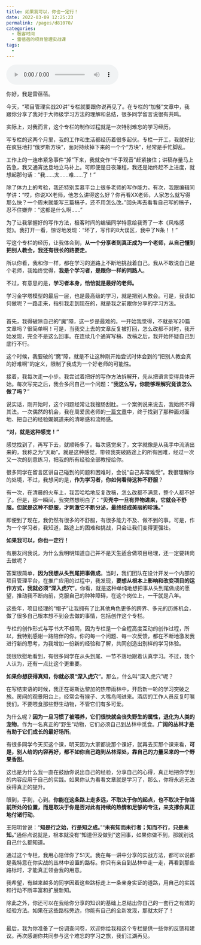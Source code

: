 ```yaml
---
title: 如果我可以，你也一定行！
date: 2022-03-09 12:25:23
permalink: /pages/d81070/
categories:
  - 极客时间
  - 雷蓓蓓的项目管理实战课
tags:
  - 
---
```

<audio title="结束语.如果我可以，你也一定行！" src="https://static001.geekbang.org/resource/audio/e3/05/e330b2d334b4e9dea08b36ee666c6505.mp3" controls="controls"></audio> 
<p>你好，我是雷蓓蓓。</p><p>今天，“项目管理实战20讲”专栏就要跟你说再见了。在专栏的“加餐”文章中，我跟你分享了我对于大师级学习方法的理解和总结，很多同学留言说很有共鸣。</p><p>实际上，对我而言，这个专栏的制作过程就是一次特别难忘的学习经历。</p><p>写专栏的这两个月里，我的工作和生活都经历着很多起伏。专栏一开工，我就好比在疯狂地打“俄罗斯方块”，面对持续掉下来的一个个“方块”，经常是手忙脚乱。</p><p>工作上的一连串紧急事件“掉”下来，我就变作“千手观音”赶紧接住；讲稿存量马上告急，我又通宵达旦地立马补上。可即便是日夜兼程，我还是始终赶不上进度，就想起那句话：“我……太……难……了！”</p><p>除了体力上的考验，我还特别羡慕平台上很多老师的写作能力。有次，我跟编辑同学讲：“哎，你说XX老师，他怎么讲得这么好？你再看XX老师，人家怎么就写得那么快？一个周末就能写三篇稿子，还不用怎么改。”回头再去看看自己写的稿子，忍不住嫌弃：“这都是什么啊……”</p><p>为了让我掌握好的写作方法，极客时间的编辑同学特意给我寄了一本《风格感觉》。我打开一看，惊讶地发现：“坏了，写作的8大误区，我中了N条！！”</p><p>写这个专栏的经历，让我体会到，<strong>从一个分享者到真正成为一个老师，从自己懂到把别人教会，我还有很长的路要走</strong>。</p><!-- [[[read_end]]] --><p>所以你看，我和你一样，都在学习的道路上不断地挑战着自己。我从不敢说自己是个老师，我始终觉得，<strong>我是个学习者，是跟你一样的同路人</strong>。</p><p>不过，有意思的是，<strong>学习者本身，恰恰就是最好的老师。</strong></p><p>学习金字塔模型的最后一层，也是最高级的学习，就是把别人教会。可是，我该如何做呢？一路走来，指引我走到现在的，就是我之前跟你分享的学习方法。</p><p><img src="https://static001.geekbang.org/resource/image/cb/19/cbe19aa310119be2a3f7aa203d063519.jpg?wh=5185*3290" alt=""></p><p>首先，我得破除自己的“魔”障，这一步是最难的。一开始我觉得，不就是写20篇文章吗？很简单啊！可是，当我交上去的文章反复被打回，怎么改都不对时，我开始发现，完全不是这么回事。在连续几个通宵写稿、改稿之后，我开始怀疑自己到底行不行。</p><p>这个时候，我要破的“魔”障，就是不让这种刚开始尝试时体会到的“把别人教会真的好难啊”的定义，限制了我成为一个好老师的可能性。</p><p>接着，我每次走一小步。我尝试着把好的写作方法拆解开，先从把语言变得具体开始。每次写完之后，我会多问自己一个问题：“<strong>我这么写，你能够理解究竟该怎么做了吗？</strong>”</p><p>说实话，刚开始时，这个问题经常让我搜肠刮肚。一个案例说来说去，我始终不得其法。一次偶然的机会，我在周爱民老师的<a href="https://time.geekbang.org/column/article/171116">一篇文章</a>中，终于找到了那种面对面地、把自己的经验娓娓道来的清晰感和流畅感。</p><p><strong>“对，就是这种感觉！”</strong></p><p>感觉找到了，再写下去，就顺畅多了。每次感觉来了，文字就像是从我手中流淌出来的，我称之为“天助”。就是这种感觉，带领我突破路途上的所有困难，经过一次又一次的刻意练习，把我的所有经验全部教授给你。</p><p>很多同学在留言区讲自己碰到的问题和困难时，会说“自己非常难受”。我很理解你的处境，不过，我想问的是，<strong>作为学习者，你如何看待这种不舒服</strong>？</p><p>有一次，在清晨的火车上，我苦哈哈地反复改稿，怎么改都不满意，整个人都不好了。但是，那一瞬间，我突然想明白了：“<strong>贝壳中一旦有异物进来，它就会不舒服。但就是这种不舒服，才刺激它不断分泌，最终结成美丽的珍珠。</strong>”</p><p>即便到了现在，我仍然有很多的不舒服，有很多能力不及、做不到的事。可是，作为一个学习者，我知道，路途上的困难和挑战，只会让我们变得更强壮。</p><p><strong>如果我可以，你也一定行！</strong></p><p>有朋友问我说，为什么我明明知道自己并不是天生适合做项目经理，还一定要转岗去做呢？</p><p>答案很简单，<strong>因为我想从头到尾把事做成</strong>。当时，我们团队在设计开发一个内部的项目管理平台，在推广应用的过程中，我发现，<strong>要想从根本上影响和改变项目的运作方式，我就必须“深入虎穴”</strong>。你看，就是这种单纯地想把事从头到尾做成的愿望，推动我不断向前，克服自己的种种障碍，在这个岗位上，一干就是八年。</p><p>这些年，项目经理的“帽子”让我拥有了比其他角色更多的跨界、多元的历练机会，做了很多自己根本想不到会去做的事情，包括创作这个专栏。</p><p>专栏的创作形式与写书大不相同，因为专栏是一个全程高度互动的创作过程，所以，我特别感谢一路陪伴的你。你的每一个问题、每一次反馈，都在不断地激发我进行新的思考，为我增加一份新的经验和了解，共同创造出别样的学习体验。</p><p>我很欣慰地看到，有很多同学在从头到尾、一节不落地跟着认真学习。不过，我个人认为，还有一点比这个更重要。</p><p><strong>如果你想获得真知，你就必须“深入虎穴”</strong>。那么，什么叫“深入虎穴”呢？</p><p>在写结束语的时候，我正在哥斯达黎加的热带雨林中，开启新一轮的学习突破之旅。房间的观景阳台上，经常会有猴子、大嘴鸟闯进来。酒店的工作人员反复叮嘱我们，不要喂食那些野生动物，不管它们有多可爱。</p><p>为什么呢？<strong>因为一旦习惯了被喂养，它们很快就会丧失野生的属性，退化为人类的宠物</strong>。作为一名真正的“野生”动物，它们必须自己到丛林中觅食。<strong>广阔的丛林才是有助于它们成长的最好场所</strong>。</p><p>有很多同学今天买这个课，明天因为大家都说那个课好，就再去买那个课来看，<strong>可是，别人给的内容再好，都不如你自己跑到丛林深处，靠自己的力量采来的一个野果香甜</strong>。</p><p>这也是为什么我一直在鼓励你说出自己的经验，分享自己的心得，真正地把你学到的内容应用于自己的实践。如果你认为看看文章就是学习了，那么，你将永远无法获得真正的提升。</p><p>眼到，手到，心到。<strong>你能在这条路上走多远，不取决于你的起点，也不取决于你当前所处的位置，而是取决于你是否对此有持续的热情和足够的专注，来支撑你真正地付诸行动</strong>。</p><p>王阳明曾说：“<strong>知是行之始，行是知之成。</strong>”“<strong>未有知而未行者；知而不行，只是未知。</strong>”通俗点说就是，根本就没有“知道但没做到”这回事，如果你做不到，那就别说自己什么都知道。</p><p>通过这个专栏，我用心陪伴你了51天。我在每一讲中分享的实战方法，都可以说都是我特意在你实战的丛林中设置的路标。你只有亲自到丛林中走一走，再看到那些路标时，才能真正领会我的用意。</p><p>我希望，有越来越多的同学因着这些路标走上一条亲身实证的道路，用自己的实践和行动不断丰富和扩展新知。</p><p>除此之外，你还可以在我给你分享的知识的基础上总结出你自己的一套行之有效的经验方法。如果在这些路标旁边，你能有自己的全新发现，那就太好了！</p><p><a href="https://jinshuju.net/f/arCApu"><img src="https://static001.geekbang.org/resource/image/7f/e8/7fcfa7faa19e04503f5f2f1c288938e8.jpg?wh=1142*801" alt=""></a></p><p>最后，我为你准备了一份调查问卷，欢迎你给我和这个专栏提供一些你的反馈和建议。再次感谢你共同参与这个难忘的学习之旅，我们江湖再见。</p><p></p>